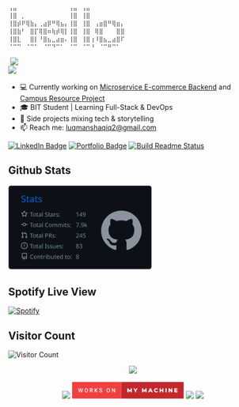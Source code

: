 ```
⢠⣤⠀⠀⠀⠀⠀⠀⠀⠀⠀⠀⠀⠀⢠⣤⠀⢠⣤⠀⠀⠀⠀⠀⠀⠀⠀
⢸⣿⠀⡀⠀⠀⠀⠀⠀⠀⠀⠀⠀⠀⢸⣿⠀⢸⣿⠀⠀⠀⠀⠀⠀⠀⠀
⢸⣿⡾⠟⢿⣷⡄⢀⣴⡿⠛⢿⣦⡄⢸⣿⠀⢸⣿⠀⢠⣶⣿⠛⢿⣶⡄
⢸⣿⣷⠃⠀⣿⡏⢿⣿⠶⢷⡾⢿⡇⢸⣿⠀⢸⣿⠀⢿⣿⠀⠀⠀⣿⣿
⢸⣿⣇⠀⠀⣿⡇⠘⣿⣦⣀⣴⣶⠄⢸⣿⠀⢸⣿⢰⠸⣿⣦⣀⣴⣿⠏
⠈⠉⠉⠀⠈⠉⠁⠀⠈⠉⠙⠉⠁⠀⠈⠉⠀⠈⠉⠘⠀⠈⠉⠛⠉⠁⠀
```


<img align="right" width="500" src="https://media1.giphy.com/media/13HgwGsXF0aiGY/giphy.gif" />
<br/>
<img src="https://readme-typing-svg.herokuapp.com/?color=016EEA&height=18&width=300&vCenter=true&lines=Luka;Full+Stack+Student;Story+Writer+%26+Creative+Thinker" />

<ul>
  <li> 💻 Currently working on <a href="https://github.com/">Microservice E-commerce Backend</a> and <a href="https://github.com/">Campus Resource Project</a> </li>
  <li> 🎓 BIT Student | Learning Full-Stack & DevOps </li>
  <li> 🔭 Side projects mixing tech & storytelling </li>
  <li> 📫 Reach me: <a href="mailto:luqmanshaqiq2@gmail.com">luqmanshaqiq2@gmail.com</a> </li>
</ul>

<p>
<a href="https://www.linkedin.com/in/"><img src="https://img.shields.io/badge/-LinkedIn-0077B5?style=flat-square&amp;labelColor=0077B5&amp;logo=LinkedIn" alt="LinkedIn Badge"></a>
<a href="https://github.com/"><img src="https://img.shields.io/badge/-Portfolio-black?style=flat-square&amp;logo=github" alt="Portfolio Badge"></a>
<a href="#"><img src="https://github.com/8BitJonny/8BitJonny/actions/workflows/main.yml/badge.svg" alt="Build Readme Status"></a>
</p>

## Github Stats

<img width="290" src="https://raw.githubusercontent.com/8BitJonny/8BitJonny/master/profile-summary-card-output/github_dark/3-stats.svg"> 


## Spotify Live View
[![Spotify](https://github-spotify-live.vercel.app/api/spotify)](https://open.spotify.com/)

## Visitor Count
![Visitor Count](https://profile-counter.glitch.me/Luka/count.svg)

<p align="center">
  <img src="https://readme-typing-svg.herokuapp.com/?center=true&vCenter=true&color=016EEA&width=800&lines=This+page+is+best+viewed+in+dark+mode.;Hope+you+enjoy!;Now+let's+get+back+to+coding+%26+creating" />
</p>

<p align="center">
  <img height="33.9px" src="https://forthebadge.com/images/badges/built-with-love.svg">
  <img height="33.9px" src="https://github.com/8BitJonny/8BitJonny/blob/master/worksOnMyMachine.svg">
  <img height="33.9px" src="https://forthebadge.com/images/badges/powered-by-black-magic.svg">
  <img height="33.9px" src="https://forthebadge.com/images/badges/makes-people-smile.svg">
</p>


